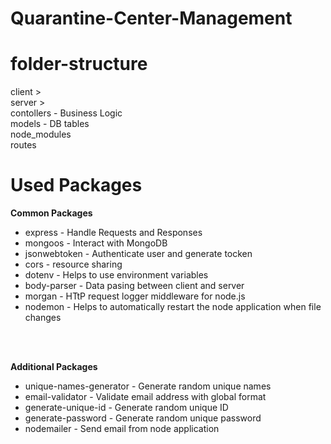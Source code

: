 # Quarantine-Center-Management
# folder-structure

client > <br>
server > <br>
    contollers      - Business Logic <br>
    models          - DB tables <br>
    node_modules     <br>
    routes           <br>   

# Used Packages

<b>Common Packages</b><br>
<ul>
  <li>express - Handle Requests and Responses</li>
  <li>mongoos - Interact with MongoDB</li>
  <li>jsonwebtoken - Authenticate user and generate tocken</li>
  <li>cors - resource sharing </li>
  <li>dotenv - Helps to use environment variables</li>
  <li>body-parser - Data pasing between client and server</li>
  <li>morgan - HTtP request logger middleware for node.js</li>
  <li>nodemon - Helps to automatically restart the node application when file changes</li>
</ul><br>

<br><b>Additional Packages</b><br>
<ul>
  <li>unique-names-generator - Generate random unique names</li>
  <li>email-validator - Validate email address with global format</li>
  <li>generate-unique-id - Generate random unique ID</li>
  <li>generate-password - Generate random unique password</li>
  <li>nodemailer - Send email from node application</li>
</ul><br>
